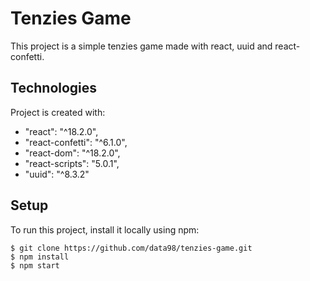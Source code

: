 # Tenzies Game

This project is a simple tenzies game made with react, uuid and react-confetti.

## Technologies

Project is created with:

- "react": "^18.2.0",
- "react-confetti": "^6.1.0",
- "react-dom": "^18.2.0",
- "react-scripts": "5.0.1",
- "uuid": "^8.3.2"

## Setup

To run this project, install it locally using npm:

```
$ git clone https://github.com/data98/tenzies-game.git
$ npm install
$ npm start
```
